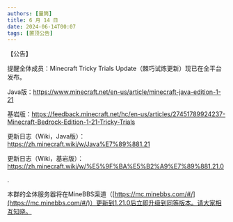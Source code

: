 ```yaml
---
authors: [量筒]
title: 6 月 14 日
date: 2024-06-14T00:07
tags: [置顶公告]
---
```


【公告】

提醒全体成员：Minecraft Tricky Trials Update（棘巧试炼更新）现已在全平台发布。

Java版：https://www.minecraft.net/en-us/article/minecraft-java-edition-1-21 

基岩版：https://feedback.minecraft.net/hc/en-us/articles/27451789924237-Minecraft-Bedrock-Edition-1-21-Tricky-Trials 

更新日志（Wiki，Java版）：https://zh.minecraft.wiki/w/Java%E7%89%881.21 

更新日志（Wiki，基岩版）：https://zh.minecraft.wiki/w/%E5%9F%BA%E5%B2%A9%E7%89%881.21.0

.

本群的全体服务器将在MineBBS渠道（[https://mc.minebbs.com/#/](https://mc.minebbs.com/#/)）更新到1.21.0后立即升级到同等版本。请大家相互知晓。
